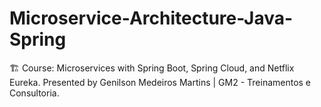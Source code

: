 # Microservice-Architecture-Java-Spring
🏗 Course: Microservices with Spring Boot, Spring Cloud, and Netflix Eureka. Presented by Genilson Medeiros Martins | GM2 - Treinamentos e Consultoria.
